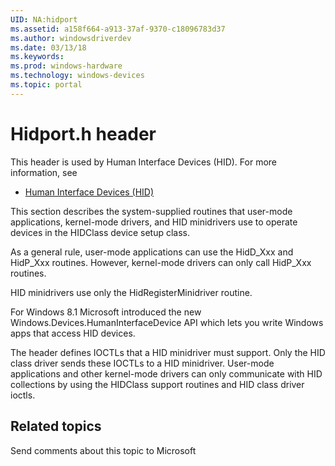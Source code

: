 ```yaml
---
UID: NA:hidport
ms.assetid: a158f664-a913-37af-9370-c18096783d37
ms.author: windowsdriverdev
ms.date: 03/13/18
ms.keywords: 
ms.prod: windows-hardware
ms.technology: windows-devices
ms.topic: portal
---
```


# Hidport.h header



This header is used by Human Interface Devices (HID). For more information, see
- [Human Interface Devices (HID)](../_hid/index.md)

This section describes the system-supplied routines that user-mode applications, kernel-mode drivers, and HID minidrivers use to operate devices in the HIDClass device setup class.

As a general rule, user-mode applications can use the HidD_Xxx and HidP_Xxx routines. However, kernel-mode drivers can only call HidP_Xxx routines. 

HID minidrivers use only the HidRegisterMinidriver routine.

For Windows 8.1 Microsoft introduced the new Windows.Devices.HumanInterfaceDevice API which lets you write Windows apps that  access HID devices.

The header  defines  IOCTLs that a HID minidriver must support. Only the HID class driver sends these IOCTLs to a HID minidriver. User-mode applications and other kernel-mode  drivers can  only communicate with HID collections by using the HIDClass support routines and HID class driver ioctls.

## Related topics

Send comments about this topic to Microsoft

